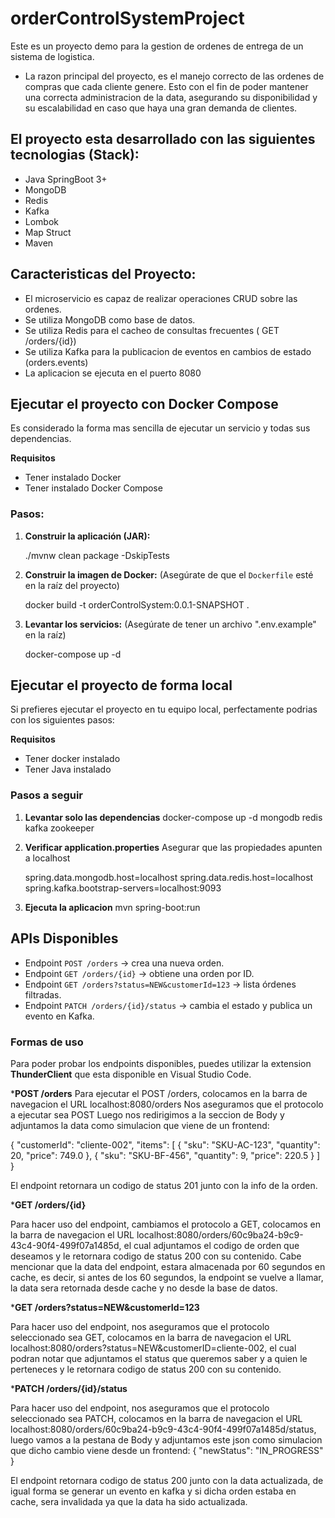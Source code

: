 # orderControlSystemProject
Este es un proyecto demo para la gestion de ordenes de entrega de un sistema de logistica.

-  La razon principal del proyecto, es el manejo correcto de las ordenes de compras que cada cliente genere. Esto con el fin de poder mantener una correcta administracion de la data, asegurando su disponibilidad y su escalabilidad en caso que haya una gran demanda de clientes.

## El proyecto esta desarrollado con las siguientes tecnologias (Stack):
-   Java SpringBoot 3+
-   MongoDB
-   Redis
-   Kafka
-   Lombok
-   Map Struct
-   Maven

## Caracteristicas del Proyecto:
- El microservicio es capaz de realizar operaciones CRUD sobre las ordenes.
- Se utiliza MongoDB como base de datos.
- Se utiliza Redis para el cacheo de consultas frecuentes ( GET /orders/{id})
-   Se utiliza Kafka para la publicacion de eventos en cambios de estado (orders.events)
- La aplicacion se ejecuta en el puerto 8080

## Ejecutar el proyecto con Docker Compose
Es considerado la forma mas sencilla de ejecutar un servicio y todas sus dependencias.

**Requisitos**
- Tener instalado Docker
- Tener instalado Docker Compose

### Pasos:

1.  **Construir la aplicación (JAR):**

    ./mvnw clean package -DskipTests

2.  **Construir la imagen de Docker:**
    (Asegúrate de que el `Dockerfile` esté en la raíz del proyecto)

    docker build -t orderControlSystem:0.0.1-SNAPSHOT .


3.  **Levantar los servicios:**
    (Asegúrate de tener un archivo ".env.example" en la raíz)

    docker-compose up -d

## Ejecutar el proyecto de forma local
Si prefieres ejecutar el proyecto en tu equipo local, perfectamente podrias con los siguientes pasos:

**Requisitos**
-   Tener docker instalado
-   Tener Java instalado

### Pasos a seguir
1. **Levantar solo las dependencias**
    docker-compose up -d mongodb redis kafka zookeeper

2. **Verificar application.properties**
    Asegurar que las propiedades apunten a localhost

    spring.data.mongodb.host=localhost
    spring.data.redis.host=localhost
    spring.kafka.bootstrap-servers=localhost:9093

3. **Ejecuta la aplicacion**
    mvn spring-boot:run

## APIs Disponibles

- Endpoint `POST /orders` → crea una nueva orden.
- Endpoint `GET /orders/{id}` → obtiene una orden por ID.
- Endpoint `GET /orders?status=NEW&customerId=123` → lista órdenes filtradas.
- Endpoint `PATCH /orders/{id}/status` → cambia el estado y publica un evento en Kafka.

### Formas de uso

Para poder probar los endpoints disponibles, puedes utilizar la extension **ThunderClient** que esta disponible en Visual Studio Code.

***POST /orders**
Para ejecutar el POST /orders, colocamos en la barra de navegacion el URL localhost:8080/orders
Nos aseguramos que el protocolo a ejecutar sea POST
Luego nos redirigimos a la seccion de Body y adjuntamos la data como simulacion que viene de un frontend:

{
  "customerId": "cliente-002",
  "items": [
    { "sku": "SKU-AC-123", "quantity": 20, "price": 749.0 },
    { "sku": "SKU-BF-456", "quantity": 9, "price": 220.5 }
  ]
}

El endpoint retornara un codigo de status 201 junto con la info de la orden.



***GET /orders/{id}**

Para hacer uso del endpoint, cambiamos el protocolo a GET, colocamos en la barra de navegacion el URL localhost:8080/orders/60c9ba24-b9c9-43c4-90f4-499f07a1485d, el cual adjuntamos el codigo de orden que deseamos y le retornara codigo de status 200 con su contenido. Cabe mencionar que la data del endpoint, estara almacenada por 60 segundos en cache, es decir, si antes de los 60 segundos, la endpoint se vuelve a llamar, la data sera retornada desde cache y no desde la base de datos.

***GET /orders?status=NEW&customerId=123**

Para hacer uso del endpoint, nos aseguramos que el protocolo seleccionado sea GET, colocamos en la barra de navegacion el URL localhost:8080/orders?status=NEW&customerID=cliente-002, el cual podran notar que adjuntamos el status que queremos saber y a quien le perteneces y le retornara codigo de status 200 con su contenido.

***PATCH /orders/{id}/status**

Para hacer uso del endpoint, nos aseguramos que el protocolo seleccionado sea PATCH, colocamos en la barra de navegacion el URL localhost:8080/orders/60c9ba24-b9c9-43c4-90f4-499f07a1485d/status, luego vamos a la pestana de Body y adjuntamos este json como simulacion que dicho cambio viene desde un frontend:
{
  "newStatus": "IN_PROGRESS"
}

El endpoint retornara codigo de status 200 junto con la data actualizada, de igual forma se generar un evento en kafka y si dicha orden estaba en cache, sera invalidada ya que la data ha sido actualizada.
